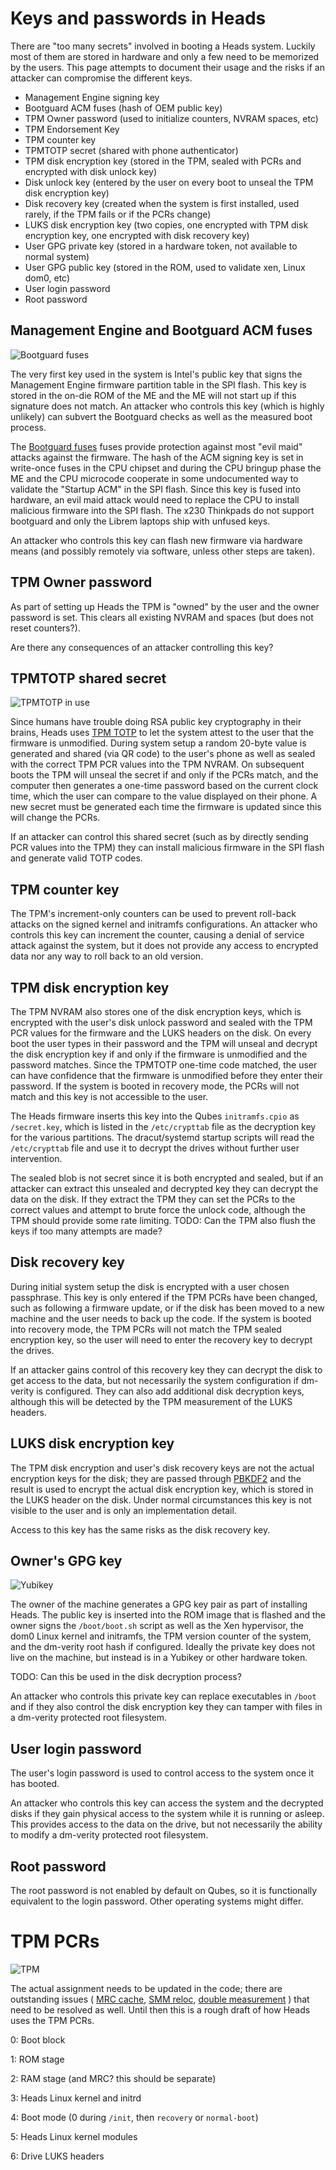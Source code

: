 Keys and passwords in Heads
====
There are "too many secrets" involved in booting a Heads system.  Luckily most of them are stored in hardware and only a few need to be memorized by the users.  This page attempts to document their usage and the risks if an attacker can compromise the different keys.

* Management Engine signing key
* Bootguard ACM fuses (hash of OEM public key)
* TPM Owner password (used to initialize counters, NVRAM spaces, etc)
* TPM Endorsement Key
* TPM counter key
* TPMTOTP secret (shared with phone authenticator)
* TPM disk encryption key (stored in the TPM, sealed with PCRs and encrypted with disk unlock key)
* Disk unlock key (entered by the user on every boot to unseal the TPM disk encryption key)
* Disk recovery key (created when the system is first installed, used rarely, if the TPM fails or if the PCRs change)
* LUKS disk encryption key (two copies, one encrypted with TPM disk encryption key, one encrypted with disk recovery key)
* User GPG private key (stored in a hardware token, not available to normal system)
* User GPG public key (stored in the ROM, used to validate xen, Linux dom0, etc)
* User login password
* Root password

Management Engine and Bootguard ACM fuses
---
![Bootguard fuses](https://pbs.twimg.com/media/Curool7XgAE1KUR.jpg)

The very first key used in the system is Intel's public key that signs the Management Engine firmware partition table in the SPI flash.  This key is stored in the on-die ROM of the ME and the ME will not start up if this signature does not match.  An attacker who controls this key (which is highly unlikely) can subvert the Bootguard checks as well as the measured boot process.

The [Bootguard fuses](https://trmm.net/Bootguard) fuses provide protection against most "evil maid" attacks against the firmware.  The hash of the ACM signing key is set in write-once fuses in the CPU chipset and during the CPU bringup phase the ME and the CPU microcode cooperate in some undocumented way to validate the "Startup ACM" in the SPI flash.  Since this key is fused into hardware, an evil maid attack would need to replace the CPU to install malicious firmware into the SPI flash.  The x230 Thinkpads do not support bootguard and only the Librem laptops ship with unfused keys.

An attacker who controls this key can flash new firmware via hardware means (and possibly remotely via software, unless other steps are taken).

TPM Owner password
---
As part of setting up Heads the TPM is "owned" by the user and the owner password is set.  This clears all existing NVRAM and spaces (but does not reset counters?).

Are there any consequences of an attacker controlling this key?

TPMTOTP shared secret
---
![TPMTOTP in use](https://farm8.staticflickr.com/7564/28580109172_5bd759f336_z_d.jpg)

Since humans have trouble doing RSA public key cryptography in their brains, Heads uses [TPM TOTP](https://trmm.net/Tpmtotp) to let the system attest to the user that the firmware is unmodified.  During system setup a random 20-byte value is generated and shared (via QR code) to the user's phone as well as sealed with the correct TPM PCR values into the TPM NVRAM.  On subsequent boots the TPM will unseal the secret if and only if the PCRs match, and the computer then generates a one-time password based on the current clock time, which the user can compare to the value displayed on their phone.  A new secret must be generated each time the firmware is updated since this will change the PCRs.

If an attacker can control this shared secret (such as by directly sending PCR values into the TPM) they can install malicious firmware in the SPI flash and generate valid TOTP codes.

TPM counter key
---
The TPM's increment-only counters can be used to prevent roll-back attacks on the signed kernel and initramfs configurations.  An attacker who controls this key can increment the counter, causing a denial of service attack against the system, but it does not provide any access to encrypted data nor any way to roll back to an old version.

TPM disk encryption key
---
The TPM NVRAM also stores one of the disk encryption keys, which is encrypted with the user's disk unlock password and sealed with the TPM PCR values for the firmware and the LUKS headers on the disk.  On every boot the user types in their password and the TPM will unseal and decrypt the disk encryption key if and only if the firmware is unmodified and the password matches.  Since the TPMTOTP one-time code matched, the user can have confidence that the firmware is unmodified before they enter their password.  If the system is booted in recovery mode, the PCRs will not match and this key is not accessible to the user.

The Heads firmware inserts this key into the Qubes `initramfs.cpio` as `/secret.key`, which is listed in the `/etc/crypttab` file as the decryption key for the various partitions.  The dracut/systemd startup scripts will read the `/etc/crypttab` file and use it to decrypt the drives without further user intervention.

The sealed blob is not secret since it is both encrypted and sealed, but if an attacker can extract this unsealed and decrypted key they can decrypt the data on the disk.  If they extract the TPM they can set the PCRs to the correct values and attempt to brute force the unlock code, although the TPM should provide some rate limiting. TODO: Can the TPM also flush the keys if too many attempts are made?

Disk recovery key
---
During initial system setup the disk is encrypted with a user chosen passphrase.  This key is only entered if the TPM PCRs have been changed, such as following a firmware update, or if the disk has been moved to a new machine and the user needs to back up the code.  If the system is booted into recovery mode, the TPM PCRs will not match the TPM sealed encryption key, so the user will need to enter the recovery key to decrypt the drives.

If an attacker gains control of this recovery key they can decrypt the disk to get access to the data, but not necessarily the system configuration if dm-verity is configured.  They can also add additional disk decryption keys, although this will be detected by the TPM measurement of the LUKS headers.

LUKS disk encryption key
---
The TPM disk encryption and user's disk recovery keys are not the actual encryption keys for the disk; they are passed through [PBKDF2](https://en.wikipedia.org/wiki/PBKDF2) and the result is used to encrypt the actual disk encryption key, which is stored in the LUKS header on the disk.  Under normal circumstances this key is not visible to the user and is only an implementation detail.

Access to this key has the same risks as the disk recovery key.

Owner's GPG key
---
![Yubikey](https://farm8.static.flickr.com/7511/15176226904_c095ca5e1e.jpg)

The owner of the machine generates a GPG key pair as part of installing Heads.  The public key is inserted into the ROM image that is flashed and the owner signs the `/boot/boot.sh` script as well as the Xen hypervisor, the dom0 Linux kernel and initramfs, the TPM version counter of the system, and the dm-verity root hash if configured.  Ideally the private key does not live on the machine, but instead is in a Yubikey or other hardware token.

TODO: Can this be used in the disk decryption process?

An attacker who controls this private key can replace executables in `/boot` and if they also control the disk encryption key they can tamper with files in a dm-verity protected root filesystem.

User login password
---
The user's login password is used to control access to the system once it has booted.

An attacker who controls this key can access the system and the decrypted disks if they gain physical access to the system while it is running or asleep.  This provides access to the data on the drive, but not necessarily the ability to modify a dm-verity protected root filesystem.

Root password
---
The root password is not enabled by default on Qubes, so it is functionally equivalent to the login password.  Other operating systems might differ.

TPM PCRs
====
![TPM](https://upload.wikimedia.org/wikipedia/commons/6/64/TPM_Asus.jpg)

The actual assignment needs to be updated in the code; there are outstanding issues (
[MRC cache](https://github.com/osresearch/heads/issues/150),
[SMM reloc](https://github.com/osresearch/heads/issues/13),
[double measurement](https://github.com/osresearch/heads/issues/15)
) that need to be resolved as well.  Until then this is a rough draft of how Heads uses the TPM PCRs.

0: Boot block

1: ROM stage

2: RAM stage (and MRC? this should be separate)

3: Heads Linux kernel and initrd

4: Boot mode (0 during `/init`, then `recovery` or `normal-boot`)

5: Heads Linux kernel modules

6: Drive LUKS headers
